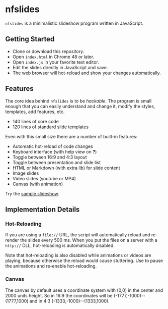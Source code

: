 # nfslides

`nfslides` is a minimalistic slideshow program written in JavaScript.

## Getting Started

* Clone or download this repository.
* Open `index.html` in Chrome 48 or later.
* Open `index.js` in your favorite text editor.
* Edit the slides directly in JavaScript and save.
* The web browser will hot-reload and show your changes automatically.

## Features

The core idea behind `nfslides` is to be *hackable*. The program is small enough
that you can easily understand and change it, modify the styles, templates,
add features, etc.

* 140 lines of core code
* 120 lines of standard slide templates

Even with this small size there are a number of built-in features:

* Automatic hot-reload of code changes
* Keyboard interface (with help view on **?**)
* Toggle between 16:9 and 4:3 layout
* Toggle between presentation and slide list
* HTML or Markdown (with extra lib) for slide content
* Image slides
* Video slides (youtube or MP4)
* Canvas (with animation)

Try the [sample slideshow](http://htmlpreview.github.io/?https://rawgit.com/niklasfrykholm/nfslides/master/index.html).

## Implementation Details

### Hot-Reloading

If you are using a `file://` URL, the script will automatically reload and
re-render the slides every 500 ms. When you put the files on a server with a
`http://` DLL, hot-reloading is automatically disabled.

Note that hot-reloading is also disabled while animations or videos are playing,
because otherwise the reload would cause stuttering. Use **<space>** to pause
the animations and re-enable hot-reloading.

### Canvas

The canvas by default uses a coordinate system with (0,0) in the center and
2000 units height. So in 16:9 the coordinates will be (-1777,-1000)--(1777,1000)
and in 4:3 (-1333,-1000)--(1333,1000).
